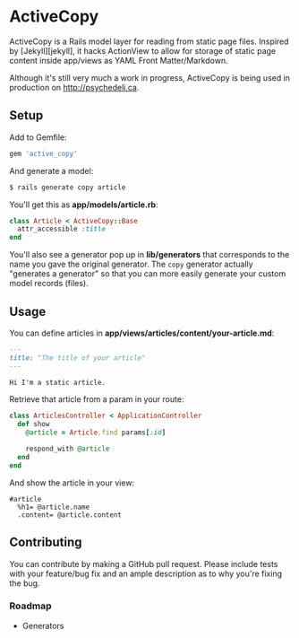 # ActiveCopy

ActiveCopy is a Rails model layer for reading from static page files.
Inspired by [Jekyll][jekyll], it hacks ActionView to allow for storage
of static page content inside app/views as YAML Front Matter/Markdown.

Although it's still very much a work in progress, ActiveCopy is being
used in production on <http://psychedeli.ca>.

## Setup

Add to Gemfile:

```ruby
gem 'active_copy'
```

And generate a model:

```bash
$ rails generate copy article
```

You'll get this as **app/models/article.rb**:

```ruby
class Article < ActiveCopy::Base
  attr_accessible :title
end
```

You'll also see a generator pop up in **lib/generators** that
corresponds to the name you gave the original generator. The `copy`
generator actually "generates a generator" so that you can more easily
generate your custom model records (files).

## Usage

You can define articles in **app/views/articles/content/your-article.md**:

```markdown
---
title: "The title of your article"
---

Hi I'm a static article.
```

Retrieve that article from a param in your route:

```ruby
class ArticlesController < ApplicationController
  def show
    @article = Article.find params[:id]

    respond_with @article
  end
end
```

And show the article in your view:

```haml
#article
  %h1= @article.name
  .content= @article.content
```

## Contributing

You can contribute by making a GitHub pull request. Please include tests
with your feature/bug fix and an ample description as to why you're
fixing the bug.

### Roadmap

- Generators
